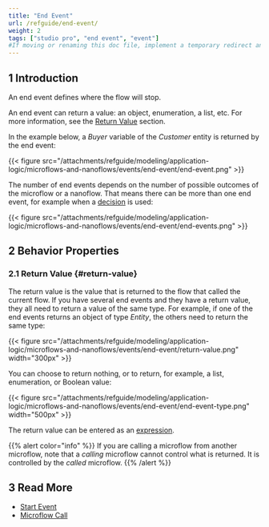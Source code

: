 ```yaml
---
title: "End Event"
url: /refguide/end-event/
weight: 2
tags: ["studio pro", "end event", "event"]
#If moving or renaming this doc file, implement a temporary redirect and let the respective team know they should update the URL in the product. See Mapping to Products for more details.
---
```


## 1 Introduction

An end event defines where the flow will stop. 

An end event can return a value: an object, enumeration, a list, etc. For more information, see the [Return Value](#return-value) section. 

In the example below, a *Buyer* variable of the *Customer* entity is returned by the end event:

{{< figure src="/attachments/refguide/modeling/application-logic/microflows-and-nanoflows/events/end-event/end-event.png" >}}

The number of end events depends on the number of possible outcomes of the microflow or a nanoflow. That means there can be more than one end event, for example when a [decision](/refguide/decision/) is used:

{{< figure src="/attachments/refguide/modeling/application-logic/microflows-and-nanoflows/events/end-event/end-events.png" >}}

## 2 Behavior Properties

### 2.1 Return Value {#return-value}

The return value is the value that is returned to the flow that called the current flow. If you have several end events and they have a return value, they all need to return a value of the same type. For example, if one of the end events returns an object of type *Entity*, the others need to return the same type: 

{{< figure src="/attachments/refguide/modeling/application-logic/microflows-and-nanoflows/events/end-event/return-value.png"   width="300px"  >}}

You can choose to return nothing, or to return, for example, a list, enumeration, or Boolean value:

{{< figure src="/attachments/refguide/modeling/application-logic/microflows-and-nanoflows/events/end-event/end-event-type.png" width="500px" >}}

The return value can be entered as an [expression](/refguide/expressions/).

{{% alert color="info" %}}
If you are calling a microflow from another microflow, note that a *calling* microflow cannot control what is returned. It is controlled by the *called* microflow. 
{{% /alert %}}

## 3 Read More

* [Start Event](/refguide/start-event/)
* [Microflow Call](/refguide/microflow-call/)
